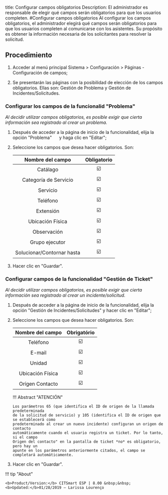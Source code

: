 title: Configurar campos obligatorios
Description: El administrador es responsable de elegir qué campos serán obligatorios para que los usuarios completen.
#Configurar campos obligatorios
Al configurar los campos obligatorios, el administrador elegirá qué campos serán obligatorios para que los usuarios completen al comunicarse con los asistentes. Su propósito es obtener la información necesaria de los solicitantes para resolver la solicitud.

Procedimiento
-------------

1.  Acceder al menú principal Sistema \> 
    Configuración \> Páginas - Configuración de campos;

2.  Se presentarán las páginas con la posibilidad de elección de los campos obligatorios.
    Ellas son: Gestión de Problema y Gestión de Incidentes/Solicitudes.

### Configurar los campos de la funcionalid "Problema"

*Al decidir utilizar campos obligatorios, es posible exigir que cierta información sea
registrado al crear un problema.*

1.  Después de acceder a la página de inicio de la funcionalidad, elija la opción "Problema"
     y haga clic en "Editar";
     
2.  Seleccione los campos que desea hacer obligatorios. Son:

    |   **Nombre del campo**   | **Obligatorio** |
    |:------------------------:|:--------------:|
    |         Catálago         |      :ballot_box_with_check:                  |
    |   Categoría de Servicio  |       :ballot_box_with_check:                 |
    |          Servicio        |       :ballot_box_with_check:                 |
    |         Teléfono         |          :ballot_box_with_check:              |
    |         Extensión        |        :ballot_box_with_check:                |
    |     Ubicación Física     |      :ballot_box_with_check:                  |
    |        Observación       |           :ballot_box_with_check:             |
    |      Grupo ejecutor      |        :ballot_box_with_check:                |
    |Solucionar/Contornar hasta|    :ballot_box_with_check:                    |

3.  Hacer clic en "Guardar".

### Configurar campos de la funcionalidad "Gestión de Ticket"

*Al decidir utilizar campos obligatorios, es posible exigir que cierta información sea
registrado al crear un incidente/solicitud.*

1.  Después de acceder a la página de inicio de la funcionalidad, elija la opción
    "Gestión de Incidentes/Solicitudes" y hacer clic en "Editar";
    
2.  Seleccione los campos que desea hacer obligatorios. Son:

    | **Nombre del campo** | **Obrigatório** |
    |:--------------------:|:--------------:|
    |       Teléfono       |       :ballot_box_with_check:                 |
    |        E-mail        |          :ballot_box_with_check:              |
    |        Unidad        |           :ballot_box_with_check:             |
    |   Ubicación Física   |       :ballot_box_with_check:                 |
    |    Orígen Contacto   |     :ballot_box_with_check:                   |

    !!! Abstract "ATENCIÓN"
    
        Los parámetros 65 (que identifica el ID de origen de la llamada predeterminada 
        de la solicitud de servicio) y 105 (identifica el ID de origen que se establecerá como
        predeterminado al crear un nuevo incidente) configuran un origen de contacto 
        automáticamente cuando el usuario registra un ticket. Por lo tanto, si el campo
        Origen del contacto" en la pantalla de ticket *no* es obligatorio, pero hay un
        apunte en los parámetros anteriormente citados, el campo se completará automáticamente.
        
3.  Hacer clic en "Guardar".        

!!! tip "About"

    <b>Product/Version:</b> CITSmart ESP | 8.00 &nbsp;&nbsp;
    <b>Updated:</b>01/28/2019 – Larissa Lourenço
